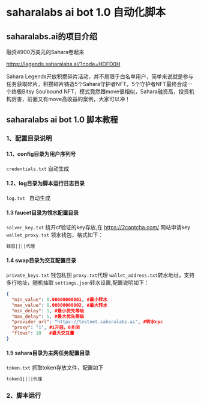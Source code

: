 # saharalabs ai bot 1.0 自动化脚本
## saharalabs.ai的项目介绍
融资4900万美元的Sahara卷起来

https://legends.saharalabs.ai/?code=HDFD0H

Sahara Legends开放积攒碎片活动，并不局限于白名单用户，简单来说就是参与任务获取碎片，积攒碎片铸造5个Sahara守护者NFT，5个守护者NFT最终合成一个终极Bitsy Soulbound NFT，模式竟然跟move很相似，Sahara融资高，投资机构厉害，前面又有move高收益的案例，大家可以冲！

## saharalabs ai bot 1.0 脚本教程

### 1、配置目录说明
#### 1.1、config目录为用户序列号
``credentials.txt`` 自动生成
#### 1.2、log目录为脚本运行日志目录
``log.txt `` 自动生成
#### 1.3 faucet目录为领水配置目录
``solver_key.txt`` 绕开cf验证的key存放,在 https://2captcha.com/ 网站申请key
``wallet_proxy.txt`` 领水钱包，格式如下：
```txt
钱包||||代理
```
#### 1.4 swap目录为交互配置目录
``private_keys.txt`` 钱包私钥
``proxy.txt``代理
``wallet_address.txt``转水地址，支持多行地址，随机抽取
``settings.json``转水设置,配置说明如下：
```json
{
  "min_value": 0.00000000001, #最小转水
  "max_value": 0.00000000002, #最大转水
  "min_delay": 1, #最小优先等级
  "max_delay": 5, #最大优先等级
  "provider_url": "https://testnet.saharalabs.ai", #转水rpc
  "proxy": "1", #1开启，0关闭
  "flows": 10   #最大交互量
}
```
#### 1.5 sahara目录为主网任务配置目录
``token.txt`` 抓取token存放文件，配置如下
```txt
token1||||代理
```

### 2、脚本运行
